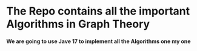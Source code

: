 # The Repo contains all the important Algorithms in Graph Theory

#### We are going to use Jave 17 to implement all the Algorithms one my one
